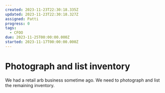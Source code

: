 ```yaml
---
created: 2023-11-23T22:30:18.335Z
updated: 2023-11-23T22:30:18.327Z
assigned: Patti
progress: 0
tags:
  - CFOO
due: 2023-11-25T00:00:00.000Z
started: 2023-11-17T00:00:00.000Z
---
```


# Photograph and list inventory

We had a retail arb business sometime ago. We need to photograph and list the remaining inventory. 
